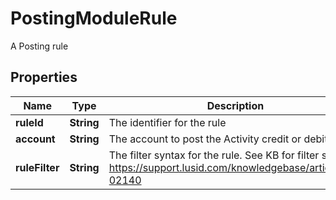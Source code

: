 

# PostingModuleRule

A Posting rule

## Properties

| Name | Type | Description | Notes |
|------------ | ------------- | ------------- | -------------|
|**ruleId** | **String** | The identifier for the rule |  |
|**account** | **String** | The account to post the Activity credit or debit to |  |
|**ruleFilter** | **String** | The filter syntax for the rule. See KB for filter syntax https://support.lusid.com/knowledgebase/article/KA-02140 |  |



